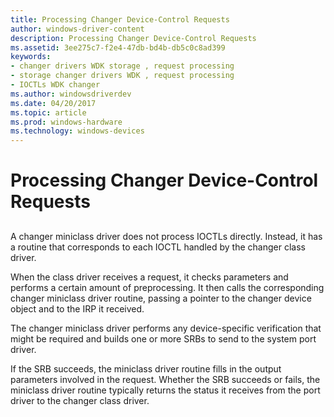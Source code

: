 ```yaml
---
title: Processing Changer Device-Control Requests
author: windows-driver-content
description: Processing Changer Device-Control Requests
ms.assetid: 3ee275c7-f2e4-47db-bd4b-db5c0c8ad399
keywords:
- changer drivers WDK storage , request processing
- storage changer drivers WDK , request processing
- IOCTLs WDK changer
ms.author: windowsdriverdev
ms.date: 04/20/2017
ms.topic: article
ms.prod: windows-hardware
ms.technology: windows-devices
---
```


# Processing Changer Device-Control Requests


## <span id="ddk_processing_changer_device_control_requests_kg"></span><span id="DDK_PROCESSING_CHANGER_DEVICE_CONTROL_REQUESTS_KG"></span>


A changer miniclass driver does not process IOCTLs directly. Instead, it has a routine that corresponds to each IOCTL handled by the changer class driver.

When the class driver receives a request, it checks parameters and performs a certain amount of preprocessing. It then calls the corresponding changer miniclass driver routine, passing a pointer to the changer device object and to the IRP it received.

The changer miniclass driver performs any device-specific verification that might be required and builds one or more SRBs to send to the system port driver.

If the SRB succeeds, the miniclass driver routine fills in the output parameters involved in the request. Whether the SRB succeeds or fails, the miniclass driver routine typically returns the status it receives from the port driver to the changer class driver.

 

 




